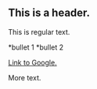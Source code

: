 ## This is a header.

This is regular text.

*bullet 1
*bullet 2

[Link to Google.](http://www.google.com)

More text.